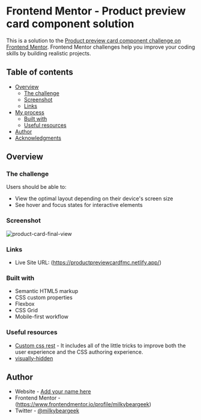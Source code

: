 # Frontend Mentor - Product preview card component solution

This is a solution to the [Product preview card component challenge on Frontend Mentor](https://www.frontendmentor.io/challenges/product-preview-card-component-GO7UmttRfa). Frontend Mentor challenges help you improve your coding skills by building realistic projects.

## Table of contents

- [Overview](#overview)
  - [The challenge](#the-challenge)
  - [Screenshot](#screenshot)
  - [Links](#links)
- [My process](#my-process)
  - [Built with](#built-with)
  - [Useful resources](#useful-resources)
- [Author](#author)
- [Acknowledgments](#acknowledgments)

## Overview

### The challenge

Users should be able to:

- View the optimal layout depending on their device's screen size
- See hover and focus states for interactive elements

### Screenshot
![product-card-final-view](https://github.com/milkybeargeek/product-preview-card-component-main/assets/146126513/9cc53eff-01ef-45aa-983a-567ac232c96f)

### Links

- Live Site URL: (https://productpreviewcardfmc.netlify.app/)

### Built with

- Semantic HTML5 markup
- CSS custom properties
- Flexbox
- CSS Grid
- Mobile-first workflow

### Useful resources

- [Custom css rest](https://www.joshwcomeau.com/css/custom-css-reset/) - It includes all of the little tricks to improve both the user experience and the CSS authoring experience.
- [visually-hidden](https://www.scottohara.me/blog/2017/04/14/inclusively-hidden.html)

## Author

- Website - [Add your name here]()
- Frontend Mentor - (https://www.frontendmentor.io/profile/milkybeargeek)
- Twitter - [@milkybeargeek](https://twitter.com/milkybeargeek)
